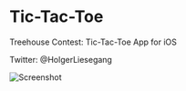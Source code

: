 Tic-Tac-Toe
===========

Treehouse Contest: Tic-Tac-Toe App for iOS

Twitter: @HolgerLiesegang

![Screenshot](https://raw.github.com/HolgerLiesegang/Tic-Tac-Toe/master/screenshot_01.png)
